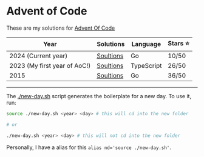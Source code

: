 # Advent of Code

These are my solutions for [Advent Of Code](https://adventofcode.com)

| Year                         | Solutions          | Language   | Stars ⭐️ |
| ---------------------------- | ------------------ | ---------- | --------- |
| 2024 (Current year)          | [Soultions](/2024) | Go         | 10/50     |
| 2023 (My first year of AoC!) | [Soultions](/2023) | TypeScript | 26/50     |
| 2015                         | [Soultions](/2015) | Go         | 36/50     |

---

The [./new-day.sh](./new-day.sh) script generates the boilerplate for a new day. To use it, run:

```bash
source ./new-day.sh <year> <day> # this will cd into the new folder

# or

./new-day.sh <year> <day> # this will not cd into the new folder
```

Personally, I have a alias for this `alias nd='source ./new-day.sh'`.
